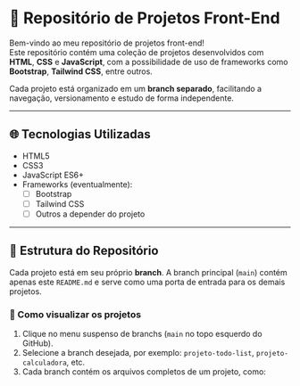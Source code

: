 # 🎨 Repositório de Projetos Front-End

Bem-vindo ao meu repositório de projetos front-end!  
Este repositório contém uma coleção de projetos desenvolvidos com **HTML**, **CSS** e **JavaScript**, com a possibilidade de uso de frameworks como **Bootstrap**, **Tailwind CSS**, entre outros.

Cada projeto está organizado em um **branch separado**, facilitando a navegação, versionamento e estudo de forma independente.

---

## 🌐 Tecnologias Utilizadas

- HTML5
- CSS3
- JavaScript ES6+
- Frameworks (eventualmente):  
  - [ ] Bootstrap  
  - [ ] Tailwind CSS  
  - [ ] Outros a depender do projeto

---

## 🌱 Estrutura do Repositório

Cada projeto está em seu próprio **branch**. A branch principal (`main`) contém apenas este `README.md` e serve como uma porta de entrada para os demais projetos.

### 📌 Como visualizar os projetos

1. Clique no menu suspenso de branchs (`main` no topo esquerdo do GitHub).
2. Selecione a branch desejada, por exemplo: `projeto-todo-list`, `projeto-calculadora`, etc.
3. Cada branch contém os arquivos completos de um projeto, como:


